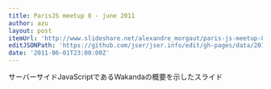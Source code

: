 ```yaml
---
title: ParisJS meetup 8 - june 2011
author: azu
layout: post
itemUrl: 'http://www.slideshare.net/alexandre_morgaut/paris-js-meetup-8-june-2011'
editJSONPath: 'https://github.com/jser/jser.info/edit/gh-pages/data/2011/06/index.json'
date: '2011-06-01T23:00:00Z'
---
```

サーバーサイドJavaScriptであるWakandaの概要を示したスライド
